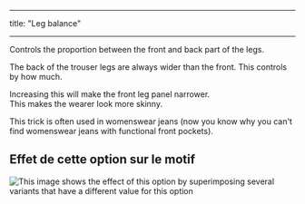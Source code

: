 - - -
title: "Leg balance"
- - -

Controls the proportion between the front and back part of the legs.

The back of the trouser legs are always wider than the front. This controls by how much.

<Note>

Increasing this will make the front leg panel narrower.  
This makes the wearer look more skinny.

This trick is often used in womenswear jeans
(now you know why you can't find womenswear jeans with functional front pockets).

</Note>

## Effet de cette option sur le motif

![This image shows the effect of this option by superimposing several variants that have a different value for this option](charlie_legbalance_sample.svg "Effect of this option on the pattern")
